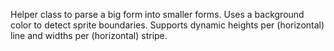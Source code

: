Helper class to parse a big form into smaller forms. Uses a background color to detect sprite boundaries. Supports dynamic heights per (horizontal) line and widths per (horizontal) stripe.